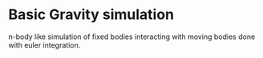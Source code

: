 # Basic Gravity simulation
 n-body like simulation of fixed bodies interacting with moving bodies done with euler integration.
